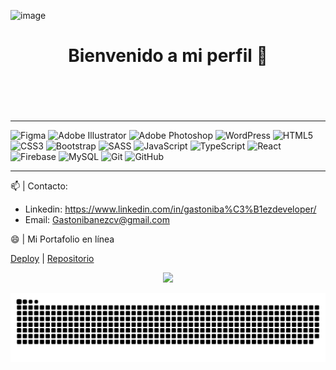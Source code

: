 ![image](https://github.com/GastonIbz/GastonIbz/assets/104403890/9b83d976-62dd-4146-844b-e6af02837833)
<div align="center">

  <h1 align="center"> Bienvenido a mi perfil 🌳
    <br>
     <br>
       <img align="center" width="330" src=""/>
</div>

<table align="right">
  
<hr>

![Figma](https://img.shields.io/badge/figma-%23F24E1E.svg?style=for-the-badge&logo=figma&logoColor=white)
![Adobe Illustrator](https://img.shields.io/badge/adobe%20illustrator-%23FF9A00.svg?style=for-the-badge&logo=adobe%20illustrator&logoColor=white)
![Adobe Photoshop](https://img.shields.io/badge/adobe%20photoshop-%2331A8FF.svg?style=for-the-badge&logo=adobe%20photoshop&logoColor=white)
![WordPress](https://img.shields.io/badge/WordPress-%23117AC9.svg?style=for-the-badge&logo=WordPress&logoColor=white)
![HTML5](https://img.shields.io/badge/html5-%23E34F26.svg?style=for-the-badge&logo=html5&logoColor=white)
![CSS3](https://img.shields.io/badge/css3-%231572B6.svg?style=for-the-badge&logo=css3&logoColor=white)
![Bootstrap](https://img.shields.io/badge/bootstrap-%23563D7C.svg?style=for-the-badge&logo=bootstrap&logoColor=white)
![SASS](https://img.shields.io/badge/SASS-hotpink.svg?style=for-the-badge&logo=SASS&logoColor=white)
![JavaScript](https://img.shields.io/badge/javascript-%23323330.svg?style=for-the-badge&logo=javascript&logoColor=%23F7DF1E)
![TypeScript](https://img.shields.io/badge/typescript-%23007ACC.svg?style=for-the-badge&logo=typescript&logoColor=white)
![React](https://img.shields.io/badge/react-%2320232a.svg?style=for-the-badge&logo=react&logoColor=%2361DAFB)
![Firebase](https://img.shields.io/badge/firebase-%23039BE5.svg?style=for-the-badge&logo=firebase)
![MySQL](https://img.shields.io/badge/mysql-%2300f.svg?style=for-the-badge&logo=mysql&logoColor=white)
![Git](https://img.shields.io/badge/git-%23F05033.svg?style=for-the-badge&logo=git&logoColor=white)
![GitHub](https://img.shields.io/badge/github-%23121011.svg?style=for-the-badge&logo=github&logoColor=white)

<hr>

📫 | Contacto:
- Linkedin: https://www.linkedin.com/in/gastoniba%C3%B1ezdeveloper/
- Email: Gastonibanezcv@gmail.com

😄 | Mi Portafolio en línea 

[Deploy](https://gastonibz.netlify.app/) | [Repositorio](https://github.com/GastonIbz/Portafolio-GI)

<p align="center"><img src="[https://imgur.com/a/rb4NPhD](https://imgur.com/a/rb4NPhD)" margin="auto"></p>


  ![](https://github.com/Platane/snk/raw/output/github-contribution-grid-snake.svg)
</div>

